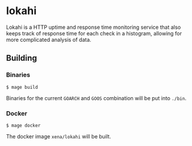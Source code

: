 # lokahi

Lokahi is a HTTP uptime and response time monitoring service that also keeps 
track of response time for each check in a histogram, allowing for more 
complicated analysis of data.

## Building

### Binaries

```console
$ mage build
```

Binaries for the current `GOARCH` and `GOOS` combination will be put into 
`./bin`.

### Docker

```console
$ mage docker
```

The docker image `xena/lokahi` will be built.
